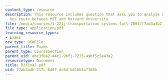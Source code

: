 ```yaml
---
content_type: resource
description: This resource includes question that asks you to analyze a proposed direct-link
  bus route between MIT and Harvard University.
file: /media/courses/1-221j-transportation-systems-fall-2004/f7ab3a4b217c6d67dc6db41bb5a7168b_03final.pdf
file_type: application/pdf
learning_resource_types:
- Exams
ocw_type: OCWFile
parent_title: Exams
parent_type: CourseSection
parent_uid: abc3f042-44c1-9bf1-7275-49bf5c5e43a2
resourcetype: Document
title: 03final.pdf
uid: f7ab3a4b-217c-6d67-dc6d-b41bb5a7168b
---
```

